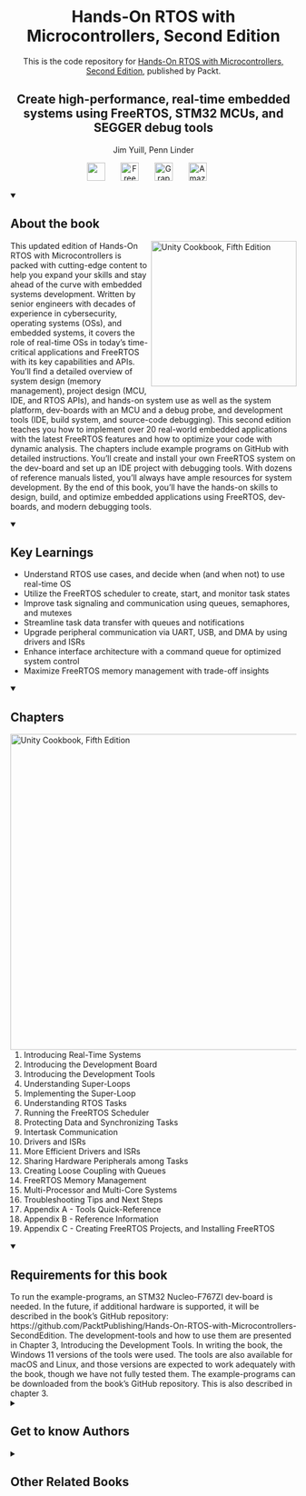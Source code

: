 <h1 align="center">
Hands-On RTOS with Microcontrollers, Second Edition</h1>
<p align="center">This is the code repository for <a href ="https://www.packtpub.com/en-us/product/hands-on-rtos-with-microcontrollers-second-edition/9781803237725"> Hands-On RTOS with Microcontrollers, Second Edition</a>, published by Packt.
</p>

<h2 align="center">
Create high-performance, real-time embedded systems using FreeRTOS, STM32 MCUs, and SEGGER debug tools
</h2>
<p align="center">
Jim Yuill, Penn Linder</p>

<p align="center">
   <a href="https://packt.link/embeddedsystems" alt="Discord" title="Learn more on the Discord server"><img width="32px" src="https://cliply.co/wp-content/uploads/2021/08/372108630_DISCORD_LOGO_400.gif"/></a>
  &#8287;&#8287;&#8287;&#8287;&#8287;
  <a href="https://packt.link/free-ebook/9781803237725"><img width="32px" alt="Free PDF" title="Free PDF" src="https://cdn-icons-png.flaticon.com/512/4726/4726010.png"/></a>
 &#8287;&#8287;&#8287;&#8287;&#8287;
  <a href="https://packt.link/gbp/9781803237725"><img width="32px" alt="Graphic Bundle" title="Graphic Bundle" src="https://cdn-icons-png.flaticon.com/512/2659/2659360.png"/></a>
  &#8287;&#8287;&#8287;&#8287;&#8287;
   <a href="https://www.amazon.com/Hands-RTOS-Microcontrollers-high-performance-real-time/dp/1803237724"><img width="32px" alt="Amazon" title="Get your copy" src="https://cdn-icons-png.flaticon.com/512/15466/15466027.png"/></a>
  &#8287;&#8287;&#8287;&#8287;&#8287;
</p>
<details open> 
  <summary><h2>About the book</summary>
<a href="https://www.packtpub.com/product/unity-cookbook-fifth-edition/9781805123026">
<img src="https://content.packt.com/B18584/cover_image_small.jpg" alt="Unity Cookbook, Fifth Edition" height="256px" align="right">
</a>

This updated edition of Hands-On RTOS with Microcontrollers is packed with cutting-edge content to help you expand your skills and stay ahead of the curve with embedded systems development. Written by senior engineers with decades of experience in cybersecurity, operating systems (OSs), and embedded systems, it covers the role of real-time OSs in today’s time-critical applications and FreeRTOS with its key capabilities and APIs. You’ll find a detailed overview of system design (memory management), project design (MCU, IDE, and RTOS APIs), and hands-on system use as well as the system platform, dev-boards with an MCU and a debug probe, and development tools (IDE, build system, and source-code debugging).
This second edition teaches you how to implement over 20 real-world embedded applications with the latest FreeRTOS features and how to optimize your code with dynamic analysis. The chapters include example programs on GitHub with detailed instructions. You’ll create and install your own FreeRTOS system on the dev-board and set up an IDE project with debugging tools. With dozens of reference manuals listed, you’ll always have ample resources for system development.
By the end of this book, you’ll have the hands-on skills to design, build, and optimize embedded applications using FreeRTOS, dev-boards, and modern debugging tools.</details>
<details open> 
  <summary><h2>Key Learnings</summary>
<ul>

<li>Understand RTOS use cases, and decide when (and when not) to use real-time OS</li>

<li>Utilize the FreeRTOS scheduler to create, start, and monitor task states</li>

<li>Improve task signaling and communication using queues, semaphores, and mutexes</li>

<li>Streamline task data transfer with queues and notifications</li>

<li>Upgrade peripheral communication via UART, USB, and DMA by using drivers and ISRs</li>

<li>Enhance interface architecture with a command queue for optimized system control</li>

<li>Maximize FreeRTOS memory management with trade-off insights</li>

</ul>

  </details>

<details open> 
  <summary><h2>Chapters</summary>
     <img src="https://cliply.co/wp-content/uploads/2020/02/372002150_DOCUMENTS_400px.gif" alt="Unity Cookbook, Fifth Edition" height="556px" align="right">
<ol>

  <li>Introducing Real-Time Systems</li>

  <li>Introducing the Development Board</li>

  <li>Introducing the Development Tools</li>

  <li>Understanding Super-Loops</li>

  <li>Implementing the Super-Loop</li>

  <li>Understanding RTOS Tasks</li>

  <li>Running the FreeRTOS Scheduler</li>

  <li> Protecting Data and Synchronizing Tasks</li>

  <li>Intertask Communication</li>

  <li>Drivers and ISRs</li>

  <li>More Efficient Drivers and ISRs</li>

  <li>Sharing Hardware Peripherals among Tasks</li>

  <li>Creating Loose Coupling with Queues</li>

  <li>FreeRTOS Memory Management</li>

  <li>Multi-Processor and Multi-Core Systems</li>

  <li>Troubleshooting Tips and Next Steps</li>

  <li>Appendix A - Tools Quick-Reference </li>

  <li>Appendix B - Reference Information</li>

  <li>Appendix C - Creating FreeRTOS Projects, and Installing FreeRTOS</li>

</ol>

</details>


<details open> 
  <summary><h2>Requirements for this book</summary>
To run the example-programs, an STM32 Nucleo-F767ZI dev-board is needed. In the future, if additional hardware is supported, it will be described in the book’s GitHub repository: https://github.com/PacktPublishing/Hands-On-RTOS-with-Microcontrollers-SecondEdition. The development-tools and how to use them are presented in Chapter 3, Introducing the Development Tools. In writing the book, the Windows 11 versions of the tools were used. The tools are also available for macOS and Linux, and those versions are expected to work adequately with the book, though we have not fully tested them. The example-programs can be downloaded from the book’s GitHub repository. This is also described in chapter 3.
  </details>
    


<details> 
  <summary><h2>Get to know Authors</h2></summary>

_Jim Yuill_ Jim Yuill is a senior computer-systems engineer, with 30 years of experience. He has worked in operating-systems development, cyber-security R&D, network systems-programming, and university teaching. He has a PhD in computer science, with a thesis in cyber security, which is highly cited.

_Penn Linder_ Penn Linder is a Senior Electrical Engineer at IVEK Corporation, a manufacturer of industrial pumps and controllers. He has had a passion for embedded systems since taking his first embedded controllers' class at Penn State University in 1995. He followed his passion by working for various companies that allowed him to design both hardware and software for products using embedded systems. Some of the products he has worked on include lighting controls, medical devices, and industrial automation equipment. His early years were spent cranking out bare-metal assembly code for 8-bit MCUs. In his later years, he wrote software using C and FreeRTOS for 32-bit ARM Cortex-M processors.



</details>
<details> 
  <summary><h2>Other Related Books</h2></summary>
<ul>

  <li><a href="https://www.packtpub.com/en-us/product/c-in-embedded-systems-first-edition/9781835881149">C++ in Embedded Systems, First Edition</a></li>

  <li><a href="https://www.packtpub.com/en-us/product/mastering-embedded-linux-development-fourth-edition/9781803232591">Mastering Embedded Linux Development, Fourth Edition</a></li>
 
</ul>

</details>
